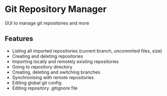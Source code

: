 # Git Repository Manager

GUI to manage git repositories and more

## Features

- Listing all imported repositories (current branch, uncommited files, size)
- Creating and deleting repositories
- Importing locally and remotely existing repositories
- Going to repository directory
- Creating, deleting and switching branches
- Synchronising with remote repositories
- Editing global git config
- Editing repository .gitignore file
